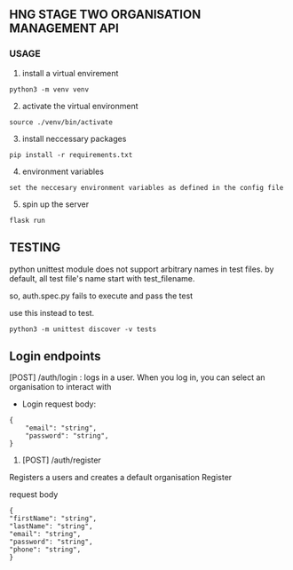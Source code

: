 ## HNG STAGE TWO ORGANISATION MANAGEMENT API

### USAGE
1. install a virtual envirement
```
python3 -m venv venv
```

2. activate the virtual environment
```
source ./venv/bin/activate
```

3. install neccessary packages
```
pip install -r requirements.txt
```

4. environment variables
```
set the neccesary environment variables as defined in the config file
```
5. spin up the server
```
flask run
```
## TESTING
python unittest module does not support arbitrary names in test files. by default, all test file's name start with test_filename.

so, auth.spec.py fails to execute and pass the test

use this instead to test.
```
python3 -m unittest discover -v tests 
```

 ## Login endpoints

[POST] /auth/login : logs in a user. When you log in, you can select an organisation to interact with

* Login request body:
```
{
	"email": "string",
	"password": "string",
}
```

1. [POST] /auth/register

Registers a users and creates a default organisation Register

request body
``` 
{
"firstName": "string",
"lastName": "string",
"email": "string",
"password": "string",
"phone": "string",
}
```